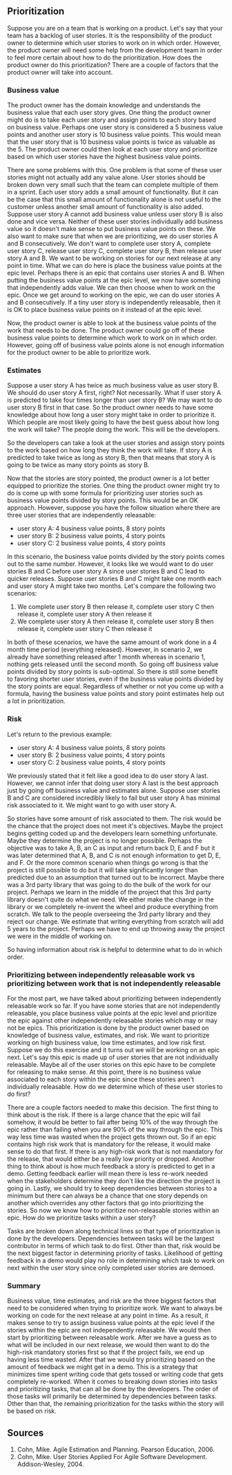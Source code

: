 ## Prioritization

Suppose you are on a team that is working on a product. Let's say that your team has a backlog of user stories. It is the responsibility of the product owner to determine which user stories to work on in which order. However, the product owner will need some help from the development team in order to feel more certain about how to do the prioritization. How does the product owner do this prioritization? There are a couple of factors that the product owner will take into account.

### Business value

The product owner has the domain knowledge and understands the business value that each user story gives. One thing the product owner might do is to take each user story and assign points to each story based on business value. Perhaps one user story is considered a 5 business value points and another user story is 10 business value points. This would mean that the user story that is 10 business value points is twice as valuable as the 5. The product owner could then look at each user story and prioritize based on which user stories have the highest business value points.

There are some problems with this. One problem is that some of these user stories might not actually add any value alone. User stories should be broken down very small such that the team can complete multiple of them in a sprint. Each user story adds a small amount of functionality. But it can be the case that this small amount of functionality alone is not useful to the customer unless another small amount of functionality is also added. Suppose user story A cannot add business value unless user story B is also done and vice versa. Neither of these user stories individually add business value so it doesn't make sense to put business value points on these. We also want to make sure that when we are prioritizing, we do user stories A and B consecutively. We don't want to complete user story A, complete user story C, release user story C, complete user story B, then release user story A and B. We want to be working on stories for our next release at any point in time. What we can do here is place the business value points at the epic level. Perhaps there is an epic that contains user stories A and B. When putting the business value points at the epic level, we now have something that independently adds value. We can then choose when to work on the epic. Once we get around to working on the epic, we can do user stories A and B consecutively. If a tiny user story is independently releasable, then it is OK to place business value points on it instead of at the epic level.

Now, the product owner is able to look at the business value points of the work that needs to be done. The product owner could go off of these business value points to determine which work to work on in which order. However, going off of business value points alone is not enough information for the product owner to be able to prioritize work.

### Estimates
Suppose a user story A has twice as much business value as user story B. We should do user story A first, right? Not necessarily. What if user story A is predicted to take four times longer than user story B? We may want to do user story B first in that case. So the product owner needs to have some knowledge about how long a user story might take in order to prioritize it. Which people are most likely going to have the best guess about how long the work will take? The people doing the work. This will be the developers.

So the developers can take a look at the user stories and assign story points to the work based on how long they think the work will take. If story A is predicted to take twice as long as story B, then that means that story A is going to be twice as many story points as story B.

Now that the stories are story pointed, the product owner is a lot better equipped to prioritize the stories. One thing the product owner might try to do is come up with some formula for prioritizing user stories such as business value points divided by story points. This would be an OK approach. However, suppose you have the follow situation where there are three user stories that are independently releasable:
* user story A: 4 business value points, 8 story points
* user story B: 2 business value points, 4 story points
* user story C: 2 business value points, 4 story points

In this scenario, the business value points divided by the story points comes out to the same number. However, it looks like we would want to do user stories B and C before user story A since user stories B and C lead to quicker releases. Suppose user stories B and C might take one month each and user story A might take two months. Let's compare the following two scenarios:
1. We complete user story B then release it, complete user story C then release it, complete user story A then release it
1. We complete user story A then release it, complete user story B then release it, complete user story C then release it

In both of these scenarios, we have the same amount of work done in a 4 month time period (everything released). However, in scenario 2, we already have something released after 1 month whereas in scenario 1, nothing gets released until the second month. So going off business value points divided by story points is sub-optimal. So there is still some benefit to favoring shorter user stories, even if the business value points divided by the story points are equal. Regardless of whether or not you come up with a formula, having the business value points and story point estimates help out a lot in prioritization.

### Risk
Let's return to the previous example:
* user story A: 4 business value points, 8 story points
* user story B: 2 business value points, 4 story points
* user story C: 2 business value points, 4 story points

We previously stated that it felt like a good idea to do user story A last. However, we cannot infer that doing user story A last is the best approach just by going off business value and estimates alone. Suppose user stories B and C are considered incredibly likely to fail but user story A has minimal risk associated to it. We might want to go with user story A. 

So stories have some amount of risk associated to them. The risk would be the chance that the project does not meet it's objectives. Maybe the project begins getting coded up and the developers learn something unfortunate. Maybe they determine the project is no longer possible. Perhaps the objective was to take A, B, an C as input and return back D, E and F but it was later determined that A, B, and C is not enough information to get D, E, and F. Or the more common scenario when things go wrong is that the project is still possible to do but it will take significantly longer than predicted due to an assumption that turned out to be incorrect. Maybe there was a 3rd party library that was going to do the bulk of the work for our project. Perhaps we learn in the middle of the project that this 3rd party library doesn't quite do what we need. We either make the change in the library or we completely re-invent the wheel and produce everything from scratch. We talk to the people overseeing the 3rd party library and they reject our change. We estimate that writing everything from scratch will add 5 years to the project. Perhaps we have to end up throwing away the project we were in the middle of working on.

So having information about risk is helpful to determine what to do in which order.

### Prioritizing between independently releasable work vs prioritizing between work that is not independently releasable
For the most part, we have talked about prioritizing between independently releasable work so far. If you have some stories that are not independently releasable, you place business value points at the epic level and prioritize the epic against other independently releasable stories which may or may not be epics. This prioritization is done by the product owner based on knowledge of business value, estimates, and risk. We want to prioritize working on high business value, low time estimates, and low risk first. Suppose we do this exercise and it turns out we will be working on an epic next. Let's say this epic is made up of user stories that are not individually releasable. Maybe all of the user stories on this epic have to be complete for releasing to make sense. At this point, there is no business value associated to each story within the epic since these stories aren't individually releasable. How do we determine which of these user stories to do first? 

There are a couple factors needed to make this decision. The first thing to think about is the risk. If there is a large chance that the epic will fail somehow, it would be better to fail after being 10% of the way through the epic rather than failing when you are 90% of the way through the epic. This way less time was wasted when the project gets thrown out. So if an epic contains high risk work that is mandatory for the release, it would make sense to do that first. If there is any high-risk work that is not mandatory for the release, that would either be a really low priority or dropped. Another thing to think about is how much feedback a story is predicted to get in a demo. Getting feedback earlier will mean there is less re-work needed when the stakeholders determine they don't like the direction the project is going in. Lastly, we should try to keep dependencies between stories to a minimum but there can always be a chance that one story depends on another which overrides any other factors that go into prioritizing the stories. So now we know how to prioritize non-releasable stories within an epic. How do we prioritize tasks within a user story?

Tasks are broken down along technical lines so that type of prioritization is done by the developers. Dependencies between tasks will be the largest contributor in terms of which task to do first. Other than that, risk would be the next biggest factor in determining priority of tasks. Likelihood of getting feedback in a demo would play no role in determining which task to work on next within the user story since only completed user stories are demoed. 

### Summary
Business value, time estimates, and risk are the three biggest factors that need to be considered when trying to prioritize work. We want to always be working on code for the next release at any point in time. As a result, it makes sense to try to assign business value points at the epic level if the stories within the epic are not independently releasable. We would then start by prioritizing between releasable work. After we have a guess as to what will be included in our next release, we would then want to do the high-risk mandatory stories first so that if the project fails, we end up having less time wasted. After that we would try prioritizing based on the amount of feedback we might get in a demo. This is a strategy that minimizes time spent writing code that gets tossed or writing code that gets completely re-worked. When it comes to breaking down stories into tasks and prioritizing tasks, that can all be done by the developers. The order of those tasks will primarily be determined by dependencies between tasks. Other than that, the remaining prioritization for the tasks within the story will be based on risk.

## Sources
1. Cohn, Mike. Agile Estimation and Planning. Pearson Education, 2006.  
1. Cohn, Mike. User Stories Applied For Agile Software Development. Addison-Wesley, 2004.  

